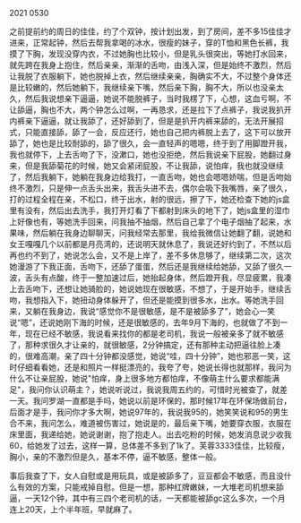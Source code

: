 2021 0530

之前提前约的周日的佳佳，约了个双钟，按计划出发，到了房间，差不多15佳佳才进来，正常起钟，然后去帮我拿喝的冰水，很瘦的妹子，穿的T恤和黑色长裤，我摸了下胸，发现没穿内衣，不过她胸也比较小，但是乳头很突出，等她打水回来，就先跨在我身上抱住，然后亲亲，渐渐的舌吻，由浅入深，但是始终不激烈，然后让我脱了衣服躺下，她也脱掉上衣，然后继续亲亲，胸确实不大，不过整个身体还是比较嫩的，然后她躺下，我继续亲下嘴，然后亲下胸，胸不大，所以也没亲太久，然后我说想亲下逼逼，她说不能脱裤子，当时我楞了下，心想，这血亏啊，不让舔逼，胸也不大，两个钟怎么过啊，一再恳求，还是拉下了点裤子，我说我扒开内裤亲下逼逼，就让我舔了，还好舔到了，但是是扒开内裤来舔的，无法开展招式，只能直接舔，舔了一会，反应还行，她也自己把内裤脱上去了，这下可以放开舔了，她也是比较耐舔的，舔了很久，会一直轻声的嗯嗯，终于到了用脚蹬开我，我也就停下，上去舌吻了下，没漱口，她也没拒绝，然后我说亲下屁股，她翻过身来，但是我舔菊花的时候，她又会紧闭屁股，不让我舔，说怕痒，我也就没继续了，然后我躺下，她躺在我身边给我打，一直舌吻，她也会嗯嗯娇喘，但是舌吻始终不激烈，只是伸一点舌头出来，我舌头进不去，偶尔会吸下我嘴唇，亲了很久，打的过程全程在亲，不松口，终于出水，射的很远，擦了下，她还检查下她的js盒里有没有，然后出去洗手，我打开灯看了下都射到床头的地下了，她js盒里的湿巾上好像也有，等她洗手回来，问我抽不抽烟，然后自己拿了个电子烟抽了起来，水果味，然后躺在我身边聊聊天，问我经常去那里，我给我微信让她翻了翻，说她和女王嘎嘎几个以前都是月亮湾的，还说明天就休息了，我说还好约到了，不然以后再也约不到了，她说怎么会，又不是上岸了，差不多休息够了，继续第二次，这次她漫游了下我正面，舌吻下，还舔了蛋蛋，然后还是我继续给她舔，又舔了很久一波，舌头有点酸，终于一整加速过后，她抬起身体，然后蹬开我，尽显疲累，我凑上去舌吻下，还想让她骑脸的，她说她现在很敏感，不想了，于是开始手，继续舌吻，我想指入下，她扭动身体躲开了，但还是能摸到很多水，出水。等她洗手回来，又躺在我身边，我说“感觉你不是很敏感，是不是被舔多了”，她会心一笑说“嗯”，还说她刚下海的时候，还是很敏感的，去年9月下海的，也就做了不到一年，现在已经不敏感，我说看来找你的都是老司机，我说一般被亲多了就不敏感了，那种求很久才让亲的，就很敏感，2分钟搞定，还有那种主动把逼往脸上凑的，很难高潮，亲了四十分钟都没感觉，她说“哇，四十分钟”，她也邪恶一笑，这时仔细看看她，还是和照片一样挺漂亮的，我夸了夸，她说长得也就那样，我问为什么不让亲屁股，她说"怕痒，身上很多地方都怕痒，不像萌主什么要求都能满足"，我问你认识萌主？，她说听说过，我说我周五约的，可惜时光被查了，就差一天。我问罗湖一直都是手吗，她说以前是环保的，那时候17年在环保场做前台，后面才是手，我问你才多大啊，她说97年的，我说我95的，她笑笑说和95的男生合不来，我问怎么，难道被伤害过，她说是的，最后亲下嘴，她要穿衣服，衣服在床里面，我递给她，她说谢谢，抱了抱走人。出去吃粉的时候，她发消息说少收我60，给她发了过去，这样一算，总体差不多到了1k了。芙蓉3333佳佳，比较瘦，胸小，亲的不激烈但是久，基本不停，逼不敏感，整体一般。

事后我查了下，女人自慰或是用玩具，或是被舔多了，豆豆都会不敏感，而且没什么有效的方案，只能戒掉自慰。但是一想，那种红牌嫩妹，一大堆老司机想来舔逼，一天12个钟，其中有三四个老司机的话，一天都能被舔gc这么多次，一个月连上20天，上个半年班，早就麻了。

